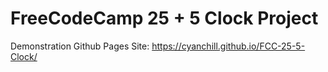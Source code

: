 # FreeCodeCamp 25 + 5 Clock Project

Demonstration Github Pages Site: https://cyanchill.github.io/FCC-25-5-Clock/